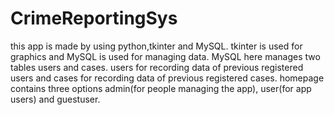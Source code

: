 # CrimeReportingSys
this app is made by using python,tkinter and MySQL. tkinter is used for graphics and MySQL is used for managing data. MySQL here manages two tables users and cases. users for recording data of previous registered users and cases for recording data of previous registered cases. homepage contains three options admin(for people managing the app), user(for app users) and guestuser.
